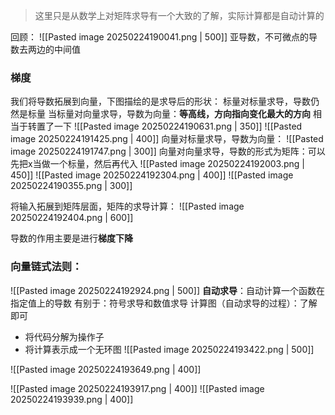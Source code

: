 >这里只是从数学上对矩阵求导有一个大致的了解，实际计算都是自动计算的

回顾：
![[Pasted image 20250224190041.png | 500]]
亚导数，不可微点的导数去两边的中间值

### 梯度
我们将导数拓展到向量，下图描绘的是求导后的形状：
	标量对标量求导，导数仍然是标量
	当标量对向量求导，导数为向量：**等高线，方向指向变化最大的方向** 相当于转置了一下
![[Pasted image 20250224190631.png | 350]]
	![[Pasted image 20250224191425.png | 400]]
	向量对标量求导，导数为向量：
	![[Pasted image 20250224191747.png | 300]]
	向量对向量求导，导数的形式为矩阵：可以先把x当做一个标量，然后再代入
	![[Pasted image 20250224192003.png | 450]]
	![[Pasted image 20250224192304.png | 400]]
![[Pasted image 20250224190355.png | 300]]

将输入拓展到矩阵层面，矩阵的求导计算：
![[Pasted image 20250224192404.png | 600]]

导数的作用主要是进行**梯度下降** 

### 向量链式法则：
![[Pasted image 20250224192924.png | 500]]
**自动求导**：自动计算一个函数在指定值上的导数
	有别于：符号求导和数值求导
计算图（自动求导的过程）：了解即可
- 将代码分解为操作子
- 将计算表示成一个无环图
![[Pasted image 20250224193422.png | 500]]

![[Pasted image 20250224193649.png | 400]]

![[Pasted image 20250224193917.png | 400]]
![[Pasted image 20250224193939.png | 400]]